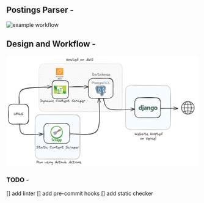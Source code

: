 ## Postings Parser - 
![example workflow](https://github.com/jetale/postings_parser/actions/workflows/main.yml/badge.svg)

## Design and Workflow -
 ![Design diagram](assets/diagram_updated.png)

### TODO -
 [] add linter
 [] add pre-commit hooks
 [] add static checker
